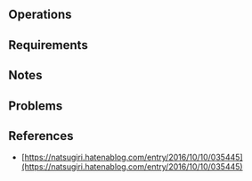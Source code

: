 ## Operations

## Requirements

## Notes

## Problems

## References

- [https://natsugiri.hatenablog.com/entry/2016/10/10/035445](https://natsugiri.hatenablog.com/entry/2016/10/10/035445)
